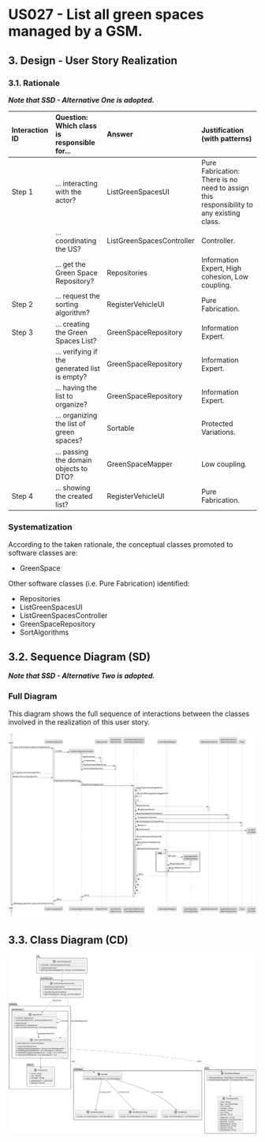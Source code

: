# US027 - List all green spaces managed by a GSM.

## 3. Design - User Story Realization

### 3.1. Rationale

_**Note that SSD - Alternative One is adopted.**_

| Interaction ID | Question: Which class is responsible for...   | Answer                    | Justification (with patterns)                                                           |
|:---------------|:----------------------------------------------|:--------------------------|:----------------------------------------------------------------------------------------|
| Step 1         | ... interacting with the actor?               | ListGreenSpacesUI         | Pure Fabrication: There is no need to assign this responsibility to any existing class. |
|                | ... coordinating the US?                      | ListGreenSpacesController | Controller.                                                                             |
|                | ... get the Green Space Repository?           | Repositories              | Information Expert, High cohesion, Low coupling.                                        |
| Step 2         | ... request the sorting algorithm?            | RegisterVehicleUI         | Pure Fabrication.                                                                       |
| Step 3         | ... creating the Green Spaces List?           | GreenSpaceRepository      | Information Expert.                                                                     |
|                | ... verifying if the generated list is empty? | GreenSpaceRepository      | Information Expert.                                                                     |
|                | ... having the list to organize?              | GreenSpaceRepository      | Information Expert.                                                                     |
|                | ... organizing the list of green spaces?      | Sortable                  | Protected Variations.                                                                   |
|                | ... passing the domain objects to DTO?        | GreenSpaceMapper          | Low coupling.                                                                           |
| Step 4         | ... showing the created list?                 | RegisterVehicleUI         | Pure Fabrication.                                                                       |

### Systematization ##

According to the taken rationale, the conceptual classes promoted to software classes are:

* GreenSpace

Other software classes (i.e. Pure Fabrication) identified:

* Repositories
* ListGreenSpacesUI
* ListGreenSpacesController
* GreenSpaceRepository
* SortAlgorithms

## 3.2. Sequence Diagram (SD)

_**Note that SSD - Alternative Two is adopted.**_

### Full Diagram

This diagram shows the full sequence of interactions between the classes involved in the realization of this user story.

![Sequence Diagram - Full](svg/us027-sequence-diagram-full.svg)

## 3.3. Class Diagram (CD)

![Class Diagram](svg/us027-class-diagram.svg)